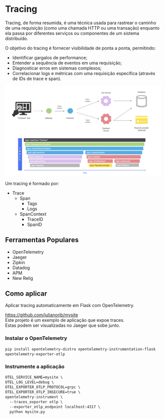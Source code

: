 # Tracing


Tracing, de forma resumida, é uma técnica usada para rastrear o caminho de uma requisição (como uma chamada HTTP ou uma transação) enquanto ela passa por diferentes serviços ou componentes de um sistema distribuído.

O objetivo do tracing é fornecer visibilidade de ponta a ponta, permitindo:

- Identificar gargalos de performance;
- Entender a sequência de eventos em uma requisição;
- Diagnosticar erros em sistemas complexos;
- Correlacionar logs e métricas com uma requisição específica (através de IDs de trace e span).

![tracing](tracing.png)

Um tracing é formado por:

- Trace
    - Span
        - Tags
        - Logs
    - SpanContext
        - TraceID
        - SpanID

## Ferramentas Populares

- OpenTelemetry
- Jaeger
- Zipkin
- Datadog
- APM
- New Relig

## Como aplicar

Aplicar tracing automaticamente em Flask com OpenTelemetry.

<https://github.com/julianorib/mysite>\
Este projeto é um exemplo de aplicação que expoe traces.\
Estas podem ser visualizadas no Jaeger que sobe junto.

### Instalar o OpenTelemetry

```
pip install opentelemetry-distro opentelemetry-instrumentation-flask opentelemetry-exporter-otlp

```

### Instrumente a aplicação 
```
OTEL_SERVICE_NAME=mysite \
OTEL_LOG_LEVEL=debug \
OTEL_EXPORTER_OTLP_PROTOCOL=grpc \
OTEL_EXPORTER_OTLP_INSECURE=true \
opentelemetry-instrument \
  --traces_exporter otlp \
  --exporter_otlp_endpoint localhost:4317 \
  python mysite.py
```